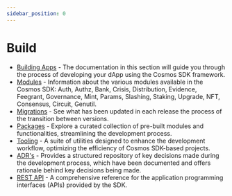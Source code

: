 ```yaml
---
sidebar_position: 0
---
```


# Build

* [Building Apps](./building-apps/00-app-go.md) - The documentation in this section will guide you through the process of developing your dApp using the Cosmos SDK framework.
* [Modules](./modules/README.md) - Information about the various modules available in the Cosmos SDK: Auth, Authz, Bank, Crisis, Distribution, Evidence, Feegrant, Governance, Mint, Params, Slashing, Staking, Upgrade, NFT, Consensus, Circuit, Genutil.
* [Migrations](./migrations/01-intro.md) - See what has been updated in each release the process of the transition between versions.
* [Packages](./packages/README.md) - Explore a curated collection of pre-built modules and functionalities, streamlining the development process.
* [Tooling](./tooling/README.md) - A suite of utilities designed to enhance the development workflow, optimizing the efficiency of Cosmos SDK-based projects.
* [ADR's](../architecture/README.md) - Provides a structured repository of key decisions made during the development process, which have been documented and offers rationale behind key decisions being made.
* [REST API](https://docs.cosmos.network/api) - A comprehensive reference for the application programming interfaces (APIs) provided by the SDK.
